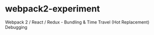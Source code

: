 # webpack2-experiment
Webpack 2 / React / Redux - Bundling &amp; Time Travel (Hot Replacement) Debugging
